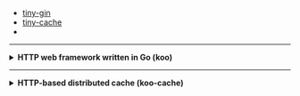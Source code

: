 - [tiny-gin](https://github.com/fengwei2002/tiny-gin)
- [tiny-cache](https://github.com/fengwei2002/koo-cache)
- 
--- 


<details>
<summary><strong> HTTP web framework written in Go  (koo) </strong></summary>
<div>

> file history: 

- [01: 基础封装 http](https://github.com/fengwei2002/7days-golang/tree/23dcbfa6779a8973ecc39dd86a0f0dfaa52ce3ff) 使用 engine 截获路由进行处理
- [02: 创建上下文 context](https://github.com/fengwei2002/tiny-gin/tree/93e0fd4f8909bdaf7f75e02887ad08aa7b3854c9) 封装 context
![konng0120-README-2022-05-17-15-53-08](https://raw.githubusercontent.com/psychonaut1f/a/main/img/konng0120-README-2022-05-17-15-53-08.png)
- [03: 使用 trie 树管理路由](https://github.com/fengwei2002/tiny-gin/commit/3c3791d02e0552da3518a3c287875902e9890932) 将简单的 map 映射改为 trie 存储，支持两种模式 `/:name` 和 `/*filepath`
![konng0120-README-2022-05-17-21-41-46](https://raw.githubusercontent.com/psychonaut1f/a/main/img/konng0120-README-2022-05-17-21-41-46.png)
- [04: 实现路由分组控制(Route Group Control)](https://github.com/fengwei2002/tiny-gin/commit/71e5acd2e034dddf0b1491912b64f8a854171fca)
![konng0120-README-2022-05-18-16-39-39](https://raw.githubusercontent.com/psychonaut1f/a/main/img/konng0120-README-2022-05-18-16-39-39.png)
- [05: 添加 middleware](https://github.com/fengwei2002/tiny-gin/commit/dcbe1e6e2305c1e30225c52cee3102ab3210bd16)
![konng0120-README-2022-05-18-20-42-58](https://raw.githubusercontent.com/psychonaut1f/a/main/img/konng0120-README-2022-05-18-20-42-58.png)
- [06: 使用 template](https://github.com/fengwei2002/tiny-gin/commit/aaf7aabf190a58ccd3663d0a148885544fbafeeb) 封装 `"html/template"` 
![konng0120-README-2022-05-19-16-09-07](https://raw.githubusercontent.com/psychonaut1f/a/main/img/konng0120-README-2022-05-19-16-09-07.png)
- [07: 错误恢复](https://github.com/fengwei2002/tiny-gin/commit/ee00d7471ca52987deea5e3ff697676b5510544d) 添加 recovery 中间件, Default 方法默认使用 logger 中间件 和 recovery 中间件
![konng0120-README-2022-05-19-20-15-36](https://raw.githubusercontent.com/psychonaut1f/a/main/img/konng0120-README-2022-05-19-20-15-36.png)
</div>
</details>

--- 

<details>
<summary><strong> HTTP-based distributed cache (koo-cache) </strong></summary>
<div>

> file history: 
- [实现 lru cache](https://github.com/fengwei2002/koo-cache/commit/735c2411035af190ed47b70b45582a7a099e417f) 使用 container.list 的双链表进行存储 lru 的 data 
- [单机并发缓存]() 

- 

</div>
</details>